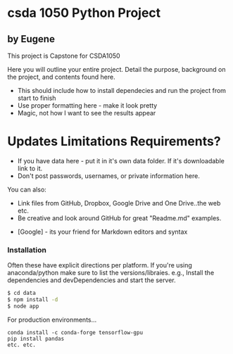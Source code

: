 # csda 1050 Python Project
## by Eugene 

This project is Capstone for CSDA1050



Here you will outline your entire project. Detail the purpose, background on the project, and contents found here. 

  - This should include how to install dependecies and run the project from start to finish
  - Use proper formatting here - make it look pretty
  - Magic, not how I want to see the results appear

# Updates Limitations Requirements?

  - If you have data here - put it in it's own data folder. If it's downloadable link to it. 
  - Don't post passwords, usernames, or private information here.


You can also:
  - Link files from GitHub, Dropbox, Google Drive and One Drive..the web etc. 
  - Be creative and look around GitHub for great "Readme.md" examples. 
 
* [Google] - its your friend for Markdown editors and syntax


### Installation

Often these have explicit directions per platform. If you're using anaconda/python make sure to list the versions/libraies. 
e.g., Install the dependencies and devDependencies and start the server.

```sh
$ cd data
$ npm install -d
$ node app
```

For production environments...

```
conda install -c conda-forge tensorflow-gpu
pip install pandas
etc. etc. 
```

